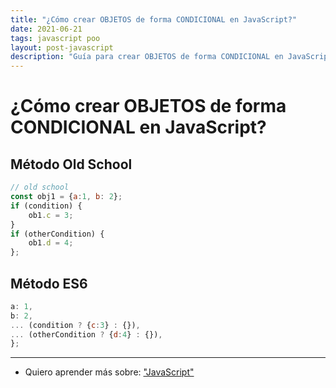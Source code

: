 ```yaml
---
title: "¿Cómo crear OBJETOS de forma CONDICIONAL en JavaScript?"
date: 2021-06-21
tags: javascript poo
layout: post-javascript
description: "Guía para crear OBJETOS de forma CONDICIONAL en JavaScript."
---
```


# ¿Cómo crear OBJETOS de forma CONDICIONAL en JavaScript?

## Método Old School
````js
// old school
const obj1 = {a:1, b: 2};
if (condition) {
    ob1.c = 3;
}
if (otherCondition) {
    ob1.d = 4;
};
````

## Método ES6
````js
a: 1,
b: 2,
... (condition ? {c:3} : {}),
... (otherCondition ? {d:4} : {}),
};
````

***

- Quiero aprender más sobre: ["JavaScript"](../00/javascript)
